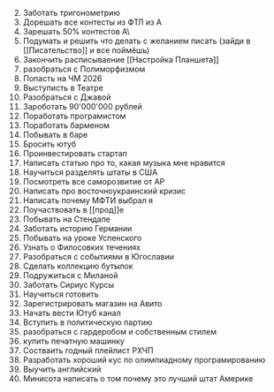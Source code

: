 2. Заботать тригонометрию
3. Дорешать все контесты из ФТЛ из А
4. Зарешать 50% контестов А\
5. Подумать и решить что делать с желанием писать (зайди в [[Писательство]] и все поймёшь)
6. Закончить расписываение [[Настройка Планшета]]
7. разобраться с Полиморфизмом
8. Попасть на ЧМ 2026
9. Выступисть в Театре
10. Разобраться с Джавой
11. Зароботать 90'000'000 рублей
12. Поработать програмистом
13. Поработать барменом
14. Побывать в баре
15. Бросить ютуб
16. Проинвестировать стартап
17.  Написать статью про то, какая музыка мне нравится
18. Научиться разделять штаты в США
19. Посмотреть все саморозвитие от АР
20. Написать про восточноукраинский кризис
21. Написать почему МФТИ выбрал я
22. Поучаствовать в [[прод]]е
23. Побывать на Стендапе
24. Заботать историю Германии
25. Побывать на уроке Успенского
26. Узнать о Филосовких течениях
27. Разобраться с событиями в Югославии
28. Сделать коллекцию бутылок
29. Подружиться с Миланой
30. Заботать Сириус Курсы
31. Научиться готовить
32. Зарегистрировать магазин на Авито
33. Начать вести Ютуб канал
34. Вступить в политическую партию
35. разобраться с гардеробом и собственным стилем
36. купить печатную машинку
37. Состваить годный плейлист РХЧП
38. Разработать хороший кус по олимпиадному програмированию
39. Выучить английский
40. Минисота написать о том почему это лучший штат Америке